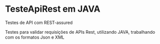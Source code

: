 # TesteApiRest em JAVA

Testes de API com REST-assured


Testes para validar requisições de APIs Rest, utilizando JAVA, trabalhando com os formatos Json e XML

